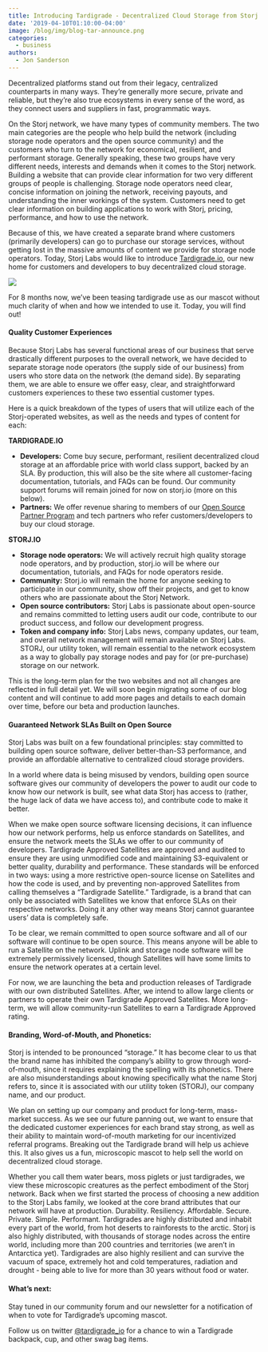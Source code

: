 ```yaml
---
title: Introducing Tardigrade - Decentralized Cloud Storage from Storj Labs
date: '2019-04-10T01:10:00-04:00'
image: /blog/img/blog-tar-announce.png
categories:
  - business
authors:
  - Jon Sanderson
---
```

Decentralized platforms stand out from their legacy, centralized counterparts in many ways. They’re generally more secure, private and reliable, but they’re also true ecosystems in every sense of the word, as they connect users and suppliers in fast, programmatic ways. 

On the Storj network, we have many types of community members. The two main categories are the people who help build the network (including storage node operators and the open source community) and the customers who turn to the network for economical, resilient, and performant storage. Generally speaking, these two groups have very different needs, interests and demands when it comes to the Storj network. Building a website that can provide clear information for two very different groups of people is challenging. Storage node operators need clear, concise information on joining the network, receiving payouts, and understanding the inner workings of the system. Customers need to get clear information on building applications to work with Storj, pricing, performance, and how to use the network.

Because of this, we have created a separate brand where customers (primarily developers) can go to purchase our storage services, without getting lost in the massive amounts of content we provide for storage node operators. Today, Storj Labs would like to introduce [Tardigrade.io](https://tardigrade.io/), our new home for customers and developers to buy decentralized cloud storage. 

![](/blog/img/tardigrade-logo-logotype-vertical-halfwidth.png)

For 8 months now, we’ve been teasing tardigrade use as our mascot without much clarity of when and how we intended to use it. Today, you will find out!

#### Quality Customer Experiences

Because Storj Labs has several functional areas of our business that serve drastically different purposes to the overall network, we have decided to separate storage node operators (the supply side of our business) from users who store data on the network (the demand side). By separating them, we are able to ensure we offer easy, clear, and straightforward customers experiences to these two essential customer types. 

Here is a quick breakdown of the types of users that will utilize each of the Storj-operated websites, as well as the needs and types of content for each: 

**TARDIGRADE.IO**

* **Developers:** Come buy secure, performant, resilient decentralized cloud storage at an affordable price with world class support, backed by an SLA. By production, this will also be the site where all customer-facing documentation, tutorials, and FAQs can be found. Our community support forums will remain joined for now on storj.io (more on this below).  
* **Partners:** We offer revenue sharing to members of our [Open Source Partner Program](https://storj.io/partners/) and tech partners who refer customers/developers to buy our cloud storage.  

**STORJ.IO**

* **Storage node operators:** We will actively recruit high quality storage node operators, and by production, storj.io will be where our documentation, tutorials, and FAQs for node operators reside.  
* **Community:** Storj.io will remain the home for anyone seeking to participate in our community, show off their projects, and get to know others who are passionate about the Storj Network.  
* **Open source contributors:** Storj Labs is passionate about open-source and remains committed to letting users audit our code, contribute to our product success, and follow our development progress.  
* **Token and company info:** Storj Labs news, company updates, our team, and overall network management will remain available on Storj Labs. STORJ, our utility token, will remain essential to the network ecosystem as a way to globally pay storage nodes and pay for (or pre-purchase) storage on our network.  

This is the long-term plan for the two websites and not all changes are reflected in full detail yet. We will soon begin migrating some of our blog content and will continue to add more pages and details to each domain over time, before our beta and production launches. 

#### Guaranteed Network SLAs Built on Open Source

Storj Labs was built on a few foundational principles: stay committed to building open source software, deliver better-than-S3 performance, and provide an affordable alternative to centralized cloud storage providers. 

In a world where data is being misused by vendors, building open source software gives our community of developers the power to audit our code to know how our network is built, see what data Storj has access to (rather, the huge lack of data we have access to), and contribute code to make it better. 

When we make open source software licensing decisions, it can influence how our network performs, help us enforce standards on Satellites, and ensure the network meets the SLAs we offer to our community of developers. Tardigrade Approved Satellites are approved and audited to ensure they are using unmodified code and maintaining S3-equivalent or better quality, durability and performance. These standards will be enforced in two ways: using a more restrictive open-source license on Satellites and how the code is used, and by preventing non-approved Satellites from calling themselves a “Tardigrade Satellite.” Tardigrade, is a brand that can only be associated with Satellites we know that enforce SLAs on their respective networks. Doing it any other way means Storj cannot guarantee users’ data is completely safe. 

To be clear, we remain committed to open source software and all of our software will continue to be open source. This means anyone will be able to run a Satellite on the network. Uplink and storage node software will be extremely permissively licensed, though Satellites will have some limits to ensure the network operates at a certain level. 

For now, we are launching the beta and production releases of Tardigrade with our own distributed Satellites. After, we intend to allow large clients or partners to operate their own Tardigrade Approved Satellites. More long-term, we will allow community-run Satellites to earn a Tardigrade Approved rating. 

#### Branding, Word-of-Mouth, and Phonetics:

Storj is intended to be pronounced “storage.” It has become clear to us that the brand name has inhibited the company’s ability to grow through word-of-mouth, since it requires explaining the spelling with its phonetics. There are also misunderstandings about knowing specifically what the name Storj refers to, since it is associated with our utility token (STORJ), our company name, and our product. 

We plan on setting up our company and product for long-term, mass-market success. As we see our future panning out, we want to ensure that the dedicated customer experiences for each brand stay strong, as well as their ability to maintain word-of-mouth marketing for our incentivized referral programs. Breaking out the Tardigrade brand will help us achieve this. It also gives us a fun, microscopic mascot to help sell the world on decentralized cloud storage. 

Whether you call them water bears, moss piglets or just tardigrades, we view these microscopic creatures as the perfect embodiment of the Storj network. Back when we first started the process of choosing a new addition to the Storj Labs family, we looked at the core brand attributes that our network will have at production. Durability. Resiliency. Affordable. Secure. Private. Simple. Performant. Tardigrades are highly distributed and inhabit every part of the world, from hot deserts to rainforests to the arctic. Storj is also highly distributed, with thousands of storage nodes across the entire world, including more than 200 countries and territories (we aren’t in Antarctica yet). Tardigrades are also highly resilient and can survive the vacuum of space, extremely hot and cold temperatures, radiation and drought - being able to live for more than 30 years without food or water. 

#### What’s next:

Stay tuned in our community forum and our newsletter for a notification of when to vote for Tardigrade’s upcoming mascot. 

Follow us on twitter [@tardigrade_io](https://twitter.com/Tardigrade_io) for a chance to win a Tardigrade backpack, cup, and other swag bag items.
